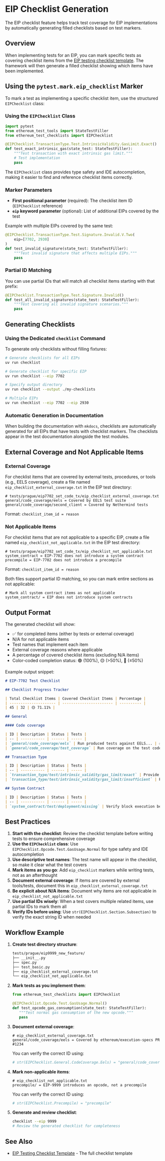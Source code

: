 # EIP Checklist Generation

The EIP checklist feature helps track test coverage for EIP implementations by automatically generating filled checklists based on test markers.

## Overview

When implementing tests for an EIP, you can mark specific tests as covering checklist items from the [EIP testing checklist template](../writing_tests/checklist_templates/eip_testing_checklist_template.md). The framework will then generate a filled checklist showing which items have been implemented.

## Using the `pytest.mark.eip_checklist` Marker

To mark a test as implementing a specific checklist item, use the structured `EIPChecklist` class:

### Using the `EIPChecklist` Class

```python
import pytest
from ethereum_test_tools import StateTestFiller
from ethereum_test_checklists import EIPChecklist

@EIPChecklist.TransactionType.Test.IntrinsicValidity.GasLimit.Exact()
def test_exact_intrinsic_gas(state_test: StateTestFiller):
    """Test transaction with exact intrinsic gas limit."""
    # Test implementation
    pass
```

The `EIPChecklist` class provides type safety and IDE autocompletion, making it easier to find and reference checklist items correctly.

### Marker Parameters

- **First positional parameter** (required): The checklist item ID (`EIPChecklist` reference)
- **`eip` keyword parameter** (optional): List of additional EIPs covered by the test

Example with multiple EIPs covered by the same test:

```python
@EIPChecklist.TransactionType.Test.Signature.Invalid.V.Two(
    eip=[7702, 2930]
)
def test_invalid_signature(state_test: StateTestFiller):
    """Test invalid signature that affects multiple EIPs."""
    pass
```

### Partial ID Matching

You can use partial IDs that will match all checklist items starting with that prefix:

```python
@EIPChecklist.TransactionType.Test.Signature.Invalid()
def test_all_invalid_signatures(state_test: StateTestFiller):
    """Test covering all invalid signature scenarios."""
    pass
```

## Generating Checklists

### Using the Dedicated `checklist` Command

To generate only checklists without filling fixtures:

```bash
# Generate checklists for all EIPs
uv run checklist

# Generate checklist for specific EIP
uv run checklist --eip 7702

# Specify output directory
uv run checklist --output ./my-checklists

# Multiple EIPs
uv run checklist --eip 7702 --eip 2930
```

### Automatic Generation in Documentation

When building the documentation with `mkdocs`, checklists are automatically generated for all EIPs that have tests with checklist markers. The checklists appear in the test documentation alongside the test modules.

## External Coverage and Not Applicable Items

### External Coverage

For checklist items that are covered by external tests, procedures, or tools (e.g., EELS coverage), create a file named `eip_checklist_external_coverage.txt` in the EIP test directory:

```text
# tests/prague/eip7702_set_code_tx/eip_checklist_external_coverage.txt
general/code_coverage/eels = Covered by EELS test suite
general/code_coverage/second_client = Covered by Nethermind tests
```

Format: `checklist_item_id = reason`

### Not Applicable Items

For checklist items that are not applicable to a specific EIP, create a file named `eip_checklist_not_applicable.txt` in the EIP test directory:

```text
# tests/prague/eip7702_set_code_tx/eip_checklist_not_applicable.txt
system_contract = EIP-7702 does not introduce a system contract
precompile = EIP-7702 does not introduce a precompile
```

Format: `checklist_item_id = reason`

Both files support partial ID matching, so you can mark entire sections as not applicable:

```text
# Mark all system contract items as not applicable
system_contract/ = EIP does not introduce system contracts
```

## Output Format

The generated checklist will show:

- ✅ for completed items (either by tests or external coverage)
- N/A for not applicable items
- Test names that implement each item
- External coverage reasons where applicable
- A percentage of covered checklist items (excluding N/A items)
- Color-coded completion status: 🟢 (100%), 🟡 (>50%), 🔴 (≤50%)

Example output snippet:

```markdown
# EIP-7702 Test Checklist

## Checklist Progress Tracker

| Total Checklist Items | Covered Checklist Items | Percentage |
| --------------------- | ----------------------- | ---------- |
| 45 | 32 | 🟡 71.11% |

## General

#### Code coverage

| ID | Description | Status | Tests |
| -- | ----------- | ------ | ----- |
| `general/code_coverage/eels` | Run produced tests against EELS... | ✅ | Covered by EELS test suite |
| `general/code_coverage/test_coverage` | Run coverage on the test code itself... | ✅ | `tests/prague/eip7702_set_code_tx/test_set_code_txs.py::test_set_code_txs` |

## Transaction Type

| ID | Description | Status | Tests |
| -- | ----------- | ------ | ----- |
| `transaction_type/test/intrinsic_validity/gas_limit/exact` | Provide the exact intrinsic gas... | ✅ | `tests/prague/eip7702_set_code_tx/test_checklist_example.py::test_exact_intrinsic_gas` |
| `transaction_type/test/intrinsic_validity/gas_limit/insufficient` | Provide the exact intrinsic gas minus one... |  |  |

## System Contract

| ID | Description | Status | Tests |
| -- | ----------- | ------ | ----- |
| `system_contract/test/deployment/missing` | Verify block execution behavior... | N/A | EIP-7702 does not introduce a system contract |
```

## Best Practices

1. **Start with the checklist**: Review the checklist template before writing tests to ensure comprehensive coverage
2. **Use the `EIPChecklist` class**: Use `EIPChecklist.Opcode.Test.GasUsage.Normal` for type safety and IDE autocompletion
3. **Use descriptive test names**: The test name will appear in the checklist, so make it clear what the test covers
4. **Mark items as you go**: Add `eip_checklist` markers while writing tests, not as an afterthought
5. **Document external coverage**: If items are covered by external tools/tests, document this in `eip_checklist_external_coverage.txt`
6. **Be explicit about N/A items**: Document why items are not applicable in `eip_checklist_not_applicable.txt`
7. **Use partial IDs wisely**: When a test covers multiple related items, use partial IDs to mark them all
8. **Verify IDs before using**: Use `str(EIPChecklist.Section.Subsection)` to verify the exact string ID when needed

## Workflow Example

1. **Create test directory structure**:

      ```bash
      tests/prague/eip9999_new_feature/
      ├── __init__.py
      ├── spec.py
      ├── test_basic.py
      ├── eip_checklist_external_coverage.txt
      └── eip_checklist_not_applicable.txt
      ```

2. **Mark tests as you implement them**:

      ```python
      from ethereum_test_checklists import EIPChecklist
      
      @EIPChecklist.Opcode.Test.GasUsage.Normal()
      def test_opcode_gas_consumption(state_test: StateTestFiller):
         """Test normal gas consumption of the new opcode."""
         pass
      ```

3. **Document external coverage**:

      ```text
      # eip_checklist_external_coverage.txt
      general/code_coverage/eels = Covered by ethereum/execution-specs PR #1234
      ```

      You can verify the correct ID using:

      ```python
      # str(EIPChecklist.General.CodeCoverage.Eels) = "general/code_coverage/eels"
      ```

4. **Mark non-applicable items**:

      ```text
      # eip_checklist_not_applicable.txt
      precompile/ = EIP-9999 introduces an opcode, not a precompile
      ```

      You can verify the correct ID using:

      ```python
      # str(EIPChecklist.Precompile) = "precompile"
      ```

5. **Generate and review checklist**:

      ```bash
      checklist --eip 9999
      # Review the generated checklist for completeness
      ```

## See Also

- [EIP Testing Checklist Template](./checklist_templates/eip_testing_checklist_template.md) - The full checklist template
